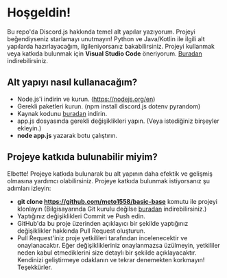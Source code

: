 # Hoşgeldin!
Bu repo'da Discord.js hakkında temel alt yapılar yazıyorum. Projeyi beğendiyseniz starlamayı unutmayın!
Python ve Java/Kotlin ile ilgili alt yapılarda hazırlayacağım, ilgileniyorsanız bakabilirsiniz.
Projeyi kullanmak veya katkıda bulunmak için **Visual Studio Code** öneriyorum. [Buradan](https://code.visualstudio.com/download) indirebilirsiniz.

## Alt yapıyı nasıl kullanacağım?
- Node.js'i indirin ve kurun. (https://nodejs.org/en)
- Gerekli paketleri kurun. (npm install discord.js dotenv pyrandom)
- Kaynak kodunu [buradan](https://github.com/meto1558/basic-base/releases/) indirin.
- app.js dosyasında gerekli değişiklikleri yapın. (Veya istediğiniz birşeyler ekleyin.)
- **node app.js** yazarak botu çalıştırın.

## Projeye katkıda bulunabilir miyim?
Elbette! Projeye katkıda bulunarak bu alt yapının daha efektik ve gelişmiş olmasına yardımcı olabilirsiniz. Projeye katkıda bulunmak istiyorsanız şu adımları izleyin:
- **git clone https://github.com/meto1558/basic-base** komutu ile projeyi klonlayın (Bilgisayarında Git kurulu değilse [buradan](https://git-scm.com/download/win) indirebilirsiniz.)
- Yaptığınız değişiklikleri Commit ve Push edin.
- GitHub'da bu proje üzerinden açıklayıcı bir şekilde yaptığınız değişiklikler hakkında Pull Request oluşturun.
- Pull Request'iniz proje yetkilileri tarafından incelenecektir ve onaylanacaktır. Eğer değişiklikleriniz onaylanmazsa üzülmeyin, yetkililer neden kabul etmediklerini size detaylı bir şekilde açıklayacaktır. Kendinizi geliştirmeye odaklanın ve tekrar denemekten korkmayın! Teşekkürler.
